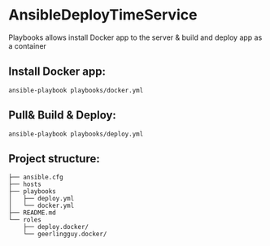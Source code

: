 # AnsibleDeployTimeService

Playbooks allows install Docker app to the server & build and deploy app as a container

## Install Docker app:
```
ansible-playbook playbooks/docker.yml
```

## Pull& Build & Deploy:
```
ansible-playbook playbooks/deploy.yml
```

## Project structure:
```
├── ansible.cfg
├── hosts
├── playbooks
│   ├── deploy.yml
│   └── docker.yml
├── README.md
└── roles
    ├── deploy.docker/
    └── geerlingguy.docker/
```
